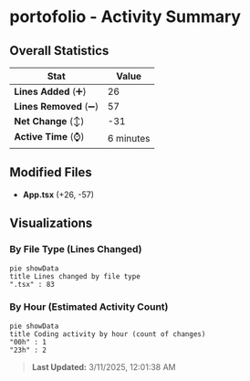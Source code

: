 # portofolio - Activity Summary 

## Overall Statistics

| Stat                   | Value                                                             |
| ---------------------- | ----------------------------------------------------------------- |
| **Lines Added** (➕)   | 26                                          |
| **Lines Removed** (➖) | 57                                        |
| **Net Change** (↕)    | -31                |
| **Active Time** (⌚)   | 6 minutes |


## Modified Files
- **App.tsx** (+26, -57)

## Visualizations

### By File Type (Lines Changed)

```mermaid
pie showData
title Lines changed by file type
".tsx" : 83
```

### By Hour (Estimated Activity Count)

```mermaid
pie showData
title Coding activity by hour (count of changes)
"00h" : 1
"23h" : 2
```


> **Last Updated:** 3/11/2025, 12:01:38 AM